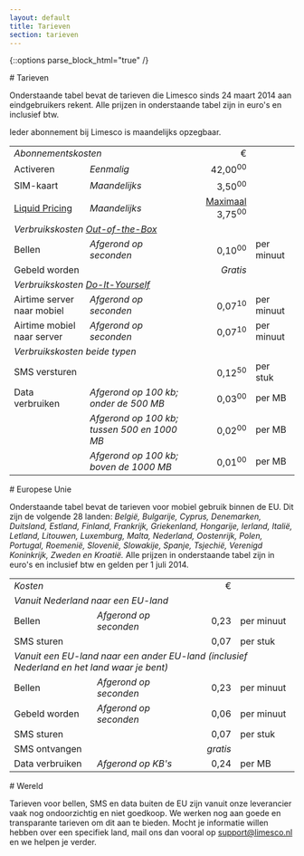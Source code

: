 ```yaml
---
layout: default
title: Tarieven
section: tarieven
---
```

{::options parse_block_html="true" /}

<div class="panel panel-primary">
  <div class="panel-heading">
# Tarieven
  </div>
  <div class="panel-body">

Onderstaande tabel bevat de tarieven die Limesco sinds 24 maart 2014 aan
eindgebruikers rekent. Alle prijzen in onderstaande tabel zijn in euro's en
inclusief btw.

Ieder abonnement bij Limesco is maandelijks opzegbaar.

<table class="table table-condensed">
<tr><td colspan='2'><em>Abonnementskosten</em></td>
  <td style='text-align:right;'>&euro;</td><td></td></tr>

<tr><td>Activeren</td>
  <td><em>Eenmalig</em></td>
  <td style='text-align:right;'>42,00<sup>00</sup></td><td></td></tr>

<tr><td>SIM-kaart</td>
  <td><em>Maandelijks</em></td>
  <td style='text-align:right;'>3,50<sup>00</sup></td><td></td></tr>

<tr><td><a href="/tarieven/liquid-pricing.html">Liquid Pricing</a></td>
  <td><em>Maandelijks</em></td>
  <td style='text-align:right;'><a href="/tarieven/liquid-pricing.html">Maximaal</a> 3,75<sup>00</sup></td><td></td></tr>

<tr><td colspan='4'><em>Verbruikskosten <a href="/dienst/out-of-the-box.html">Out-of-the-Box</a></em></td></tr>

<tr><td>Bellen</td>
  <td><em>Afgerond op seconden</em></td>
  <td style='text-align:right;'>0,10<sup>00</sup></td>
  <td>per minuut</td>
</tr>
<tr><td>Gebeld worden</td>
  <td></td>
  <td style='text-align:right;'><em>Gratis</em></td>
  <td></td></tr>

<tr><td colspan='4'><em>Verbruikskosten <a href="/dienst/do-it-yourself.html">Do-It-Yourself</a></em></td></tr>

<tr><td>Airtime server naar mobiel</td>
  <td><em>Afgerond op seconden</em></td>
  <td style='text-align:right;'>0,07<sup>10</sup></td>
  <td>per minuut</td></tr>
<tr><td>Airtime mobiel naar server</td>
  <td><em>Afgerond op seconden</em></td>
  <td style='text-align:right;'>0,07<sup>10</sup></td>
  <td>per minuut</td></tr>

<tr><td colspan='4'><em>Verbruikskosten beide typen</em></td></tr>

<tr><td>SMS versturen</td>
  <td></td>
  <td style='text-align:right;'>0,12<sup>50</sup></td>
  <td>per stuk</td></tr>
<tr><td>Data verbruiken</td>
  <td><em>Afgerond op 100 kb; onder de 500 MB</em></td>
  <td style='text-align:right;'>0,03<sup>00</sup></td>
  <td>per MB</td></tr>
<tr><td></td>
  <td><em>Afgerond op 100 kb; tussen 500 en 1000 MB</em></td>
  <td style='text-align:right;'>0,02<sup>00</sup></td>
  <td>per MB</td></tr>
<tr><td></td>
  <td><em>Afgerond op 100 kb; boven de 1000 MB</em></td>
  <td style='text-align:right;'>0,01<sup>00</sup></td>
  <td>per MB</td></tr>
</table>

</div>
</div>

<div class="panel panel-primary">
  <div class="panel-heading">
# Europese Unie
  </div>
  <div class="panel-body">

Onderstaande tabel bevat de tarieven voor mobiel gebruik binnen de EU. Dit zijn de volgende 28 landen: <em>België, Bulgarije, Cyprus, Denemarken, Duitsland, Estland, Finland, Frankrijk, Griekenland, Hongarije, Ierland, Italië, Letland, Litouwen, Luxemburg, Malta, Nederland, Oostenrijk, Polen, Portugal, Roemenië, Slovenië, Slowakije, Spanje, Tsjechië, Verenigd Koninkrijk, Zweden en Kroatië.</em> Alle prijzen in onderstaande tabel zijn in euro's en inclusief btw en gelden per 1 juli 2014.

<table class="table table-condensed">
<tr><td colspan='2'><em>Kosten</em></td>
  <td style='text-align:right;'>&euro;</td><td></td></tr>

<tr><td colspan='4'><em>Vanuit Nederland naar een EU-land</em></td></tr>

<tr><td>Bellen</td>
  <td><em>Afgerond op seconden</em></td>
  <td style='text-align:right;'>0,23</td>
  <td>per minuut</td>
</tr>
<tr><td>SMS sturen</td>
  <td><em></em></td>
  <td style='text-align:right;'>0,07</td>
  <td>per stuk</td>
</tr>

<tr><td colspan='4'><em>Vanuit een EU-land naar een ander EU-land (inclusief Nederland en het land waar je bent)</em></td></tr>

<tr><td>Bellen</td>
  <td><em>Afgerond op seconden</em></td>
  <td style='text-align:right;'>0,23</td>
  <td>per minuut</td>
</tr>
<tr><td>Gebeld worden</td>
  <td><em>Afgerond op seconden</em></td>
  <td style='text-align:right;'>0,06</td>
  <td>per minuut</td>
</tr>
<tr><td>SMS sturen</td>
  <td><em></em></td>
  <td style='text-align:right;'>0,07</td>
  <td>per stuk</td>
</tr>
<tr><td>SMS ontvangen</td>
  <td></td>
  <td style='text-align:right;'><em>gratis</em></td>
  <td></td>
</tr>
<tr><td>Data verbruiken</td>
  <td><em>Afgerond op KB's</em></td>
  <td style='text-align:right;'>0,24</td>
  <td>per MB</td>
</tr>

</table>

</div>
</div>

<div class="panel panel-primary">
  <div class="panel-heading">
# Wereld
  </div>
  <div class="panel-body">

Tarieven voor bellen, SMS en data buiten de EU zijn vanuit onze leverancier vaak nog ondoorzichtig en niet goedkoop. We werken nog aan goede en transparante tarieven om dit aan te bieden. Mocht je informatie willen hebben over een specifiek land, mail ons dan vooral op <a href="mailto:support@limesco.nl">support@limesco.nl</a> en we helpen je verder.

</div>
</div>
